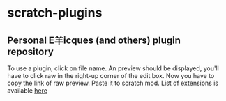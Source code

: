 # scratch-plugins
## Personal E羊icques (and others) plugin repository
To use a plugin, click on file name. An preview should be displayed, you'll have to click raw in the right-up corner of the edit box. Now you have to copy the link of raw preview. Paste it to scratch mod. List of extensions is available [here](https://github.com/vXtreniusX/scratch-plugins/blob/main/extensions.md "here")
